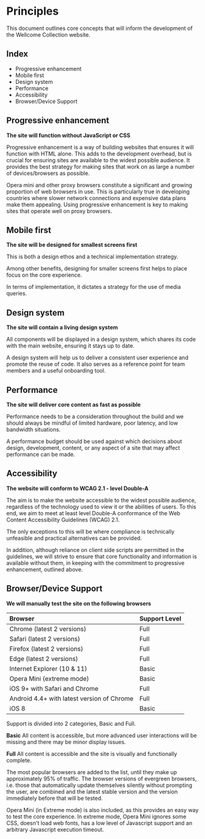 # Principles

This document outlines core concepts that will inform the development of the Wellcome Collection website.

## Index

- Progressive enhancement
- Mobile first
- Design system
- Performance
- Accessibility
- Browser/Device Support

## Progressive enhancement

**The site will function without JavaScript or CSS**

Progressive enhancement is a way of building websites that ensures it will function with HTML alone. This adds to the development overhead, but is crucial for ensuring sites are available to the widest possible audience. It provides the best strategy for making sites that work on as large a number of devices/browsers as possible.

Opera mini and other proxy browsers constitute a significant and growing proportion of web browsers in use. This is particularly true in developing countries where slower network connections and expensive data plans make them appealing. Using progressive enhancement is key to making sites that operate well on proxy browsers.

## Mobile first

**The site will be designed for smallest screens first**

This is both a design ethos and a technical implementation strategy.

Among other benefits, designing for smaller screens first helps to place focus on the core experience.

In terms of implementation, it dictates a strategy for the use of media queries.

## Design system

**The site will contain a living design system**

All components will be displayed in a design system, which shares its code with the main website, ensuring it stays up to date.

A design system will help us to deliver a consistent user experience and promote the reuse of code. It also serves as a reference point for team members and a useful onboarding tool.

## Performance

**The site will deliver core content as fast as possible**

Performance needs to be a consideration throughout the build and we should always be mindful of limited hardware, poor latency, and low bandwidth situations.

A performance budget should be used against which decisions about design, development, content, or any aspect of a site that may affect performance can be made.

## Accessibility

**The website will conform to WCAG 2.1 - level Double-A**

The aim is to make the website accessible to the widest possible audience, regardless of the technology used to view it or the abilities of users. To this end, we aim to meet at least level Double-A conformance of the Web Content Accessibility Guidelines (WCAG) 2.1.

The only exceptions to this will be where compliance is technically unfeasible and practical alternatives can be provided.

In addition, although reliance on client side scripts are permitted in the guidelines, we will strive to ensure that core functionality and information is available without them, in keeping with the commitment to progressive enhancement, outlined above.

## Browser/Device Support

**We will manually test the site on the following browsers**

| Browser | Support Level |
|:---------|:---------------|
|Chrome (latest 2 versions) | Full |
|Safari (latest 2 versions) | Full |
|Firefox (latest 2 versions) | Full |
|Edge (latest 2 versions) | Full |
|Internet Explorer (10 & 11) | Basic |
|Opera Mini (extreme mode) | Basic |
|iOS 9+ with Safari and Chrome | Full |
|Android 4.4+ with latest version of Chrome | Full |
|iOS 8 | Basic |

Support is divided into 2 categories, Basic and Full.

**Basic**
All content is accessible, but more advanced user interactions will be missing and there may be minor display issues.

**Full**
All content is accessible and the site is visually and functionally complete.

The most popular browsers are added to the list, until they make up approximately 95% of traffic. The browser versions of evergreen browsers, i.e. those that automatically update themselves silently without prompting the user, are combined and the latest stable version and the version immediately before that will be tested.

Opera Mini (in Extreme mode) is also included, as this provides an easy way to test the core experience. In extreme mode, Opera Mini ignores some CSS, doesn't load web fonts, has a low level of Javascript support and an arbitrary Javascript execution timeout.
